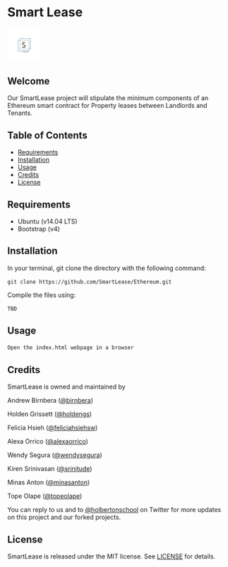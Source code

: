 # Smart Lease

<img src="SMARTLease.png" style="height:15%;width:15%" />

## Welcome
Our SmartLease project will stipulate the minimum components of an Ethereum smart contract for Property leases between Landlords and Tenants.

## Table of Contents
* [Requirements](#requirements)
* [Installation](#installation)
* [Usage](#usage)
* [Credits](#credits)
* [License](#license)

## Requirements
* Ubuntu (v14.04 LTS)
* Bootstrap (v4)

## Installation
In your terminal, git clone the directory with the following command:
```
git clone https://github.com/SmartLease/Ethereum.git
```

Compile the files using:

```sh
TBD
```

## Usage
```sh
Open the index.html webpage in a browser
```

## Credits
SmartLease is owned and maintained by

Andrew Birnbera ([@birnbera](https://twitter.com/birnbera))

Holden Grissett ([@holdengs](https://twitter.com/holdengs))

Felicia Hsieh ([@feliciahsiehsw](https://twitter.com/feliciahsiehsw))

Alexa Orrico ([@alexaorrico](https://twitter.com/alexaorrico))

Wendy Segura ([@wendysegura](https://twitter.com/wendysegura))

Kiren Srinivasan ([@srinitude](https://twitter.com/srinitude))

Minas Anton ([@minasanton](https://twitter.com/minasanton))

Tope Olape ([@topeolape](https://twitter.com/topeolape))

You can reply to us and to [@holbertonschool](https://twitter.com/holbertonschool) on Twitter for more updates on this project and our forked projects.

## License
SmartLease is released under the MIT license. See [LICENSE](https://github.com/srinitude/monty/blob/master/LICENSE) for details.
